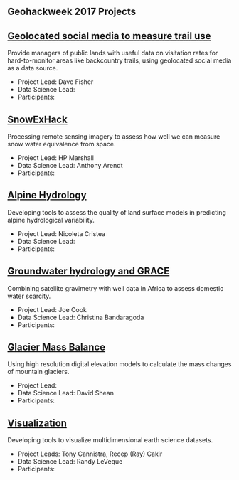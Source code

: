 ﻿## Geohackweek 2017 Projects

## [Geolocated social media to measure trail use](SocialMediaTrails)

Provide managers of public lands with useful data on visitation rates for hard-to-monitor areas like backcountry trails, using geolocated social media as a data source.

* Project Lead: Dave Fisher
* Data Science Lead: 
* Participants:

## [SnowExHack](SnowExHack)

Processing remote sensing imagery to assess how well we can measure snow water equivalence from space.

* Project Lead: HP Marshall
* Data Science Lead: Anthony Arendt
* Participants:

## [Alpine Hydrology](AlpineHydrology)

Developing tools to assess the quality of land surface models in predicting alpine hydrological variability.

* Project Lead: Nicoleta Cristea
* Data Science Lead:
* Participants:

## [Groundwater hydrology and GRACE](GroundwaterHydrology)

Combining satellite gravimetry with well data in Africa to assess domestic water scarcity. 

* Project Lead: Joe Cook
* Data Science Lead: Christina Bandaragoda
* Participants:

## [Glacier Mass Balance](GlacierMassbal)

Using high resolution digital elevation models to calculate the mass changes of mountain glaciers.

* Project Lead:
* Data Science Lead: David Shean
* Participants:

## [Visualization](VizHack)

Developing tools to visualize multidimensional earth science datasets. 

* Project Leads: Tony Cannistra, Recep (Ray) Cakir
* Data Science Lead: Randy LeVeque
* Participants:


